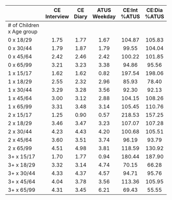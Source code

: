 
|                      | CE<br>Interview |  CE<br>Diary | ATUS<br>Weekday | CE:Int<br>%ATUS | CE:Dia<br>%ATUS |
| -------------------- | :----------: | :----------: | :----------: | :----------: | :----------: |
| # of Children x Age group |              |              |              |              |              |
| 0 x 18/29            |         1.75 |         1.77 |         1.67 |       104.87 |       105.83 |
| 0 x 30/44            |         1.79 |         1.87 |         1.79 |        99.55 |       104.04 |
| 0 x 45/64            |         2.42 |         2.46 |         2.42 |       100.22 |       101.85 |
| 0 x 65/99            |         3.21 |         3.23 |         3.38 |        94.86 |        95.56 |
| 1 x 15/17            |         1.62 |         1.62 |         0.82 |       197.54 |       198.06 |
| 1 x 18/29            |         2.55 |         2.32 |         2.96 |        85.93 |        78.40 |
| 1 x 30/44            |         3.29 |         3.28 |         3.56 |        92.30 |        92.13 |
| 1 x 45/64            |         3.00 |         3.12 |         2.88 |       104.15 |       108.26 |
| 1 x 65/99            |         3.31 |         3.48 |         3.14 |       105.45 |       110.76 |
| 2 x 15/17            |         1.25 |         0.90 |         0.57 |       218.53 |       157.25 |
| 2 x 18/29            |         3.46 |         3.47 |         3.23 |       107.07 |       107.28 |
| 2 x 30/44            |         4.23 |         4.43 |         4.20 |       100.68 |       105.51 |
| 2 x 45/64            |         3.60 |         3.51 |         3.74 |        96.19 |        93.79 |
| 2 x 65/99            |         4.51 |         4.98 |         3.81 |       118.59 |       130.92 |
| 3+ x 15/17           |         1.70 |         1.77 |         0.94 |       180.44 |       187.90 |
| 3+ x 18/29           |         3.32 |         3.14 |         4.74 |        70.15 |        66.28 |
| 3+ x 30/44           |         4.33 |         4.37 |         4.57 |        94.71 |        95.76 |
| 3+ x 45/64           |         4.04 |         3.78 |         3.56 |       113.36 |       105.95 |
| 3+ x 65/99           |         4.31 |         3.45 |         6.21 |        69.43 |        55.55 |

